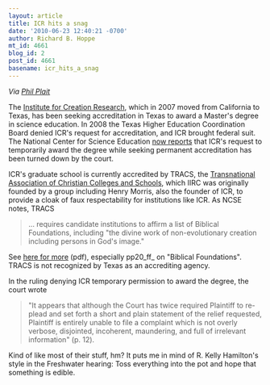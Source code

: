 ```yaml
---
layout: article
title: ICR hits a snag
date: '2010-06-23 12:40:21 -0700'
author: Richard B. Hoppe
mt_id: 4661
blog_id: 2
post_id: 4661
basename: icr_hits_a_snag
---
```

_Via [Phil Plait](http://blogs.discovermagazine.com/badastronomy/2010/06/23/creationists-suffer-another-legal-defeat/)_

The [Institute for Creation Research](http://www.icr.org/), which in 2007 moved from California to Texas, has been seeking accreditation in Texas to award a Master's degree in science education.  In 2008 the Texas Higher Education Coordination Board denied ICR's request for accreditation, and ICR brought federal suit.  The National Center for Science Education [now reports](http://ncse.com/news/2010/06/legal-defeat-icr-005583) that ICR's request to temporarily award the degree while seeking permanent accreditation has been turned down by the court.

ICR's graduate school is currently accredited by TRACS, the [Transnational Association of Christian Colleges and Schools](http://www.tracs.org/), which IIRC was originally founded by a group including Henry Morris, also the founder of ICR, to provide a cloak of faux respectability for institutions like ICR.  As NCSE notes, TRACS 

> ... requires candidate institutions to affirm a list of Biblical Foundations, including "the divine work of non-evolutionary creation including persons in God's image."

See [here for more](http://www.tracs.org/files/Accr_Man_Apr10.pdf) (pdf), especially pp20_ff_ on "Biblical Foundations".  TRACS is not recognized by Texas as an accrediting agency.

In the ruling denying ICR temporary permission to award the degree, the court wrote

> "It appears that although the Court has twice required Plaintiff to re-plead and set forth a short and plain statement of the relief requested, Plaintiff is entirely unable to file a complaint which is not overly verbose, disjointed, incoherent, maundering, and full of irrelevant information" (p. 12).

Kind of like most of their stuff, hm?  It puts me in mind of R. Kelly Hamilton's style in the Freshwater hearing: Toss everything into the pot and hope that something is edible.
